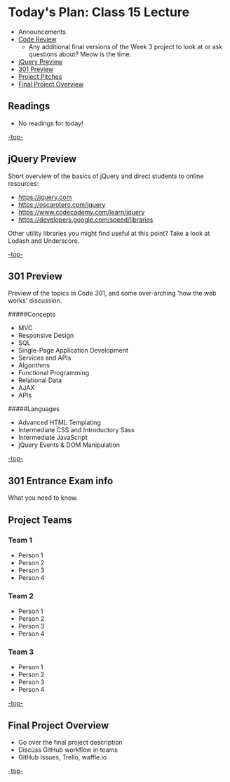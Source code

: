 <a id="top"></a>
# Today's Plan: Class 15 Lecture

- Announcements
- [Code Review](#codereview)
	- Any additional final versions of the Week 3 project to look at or ask questions about? Meow is the time.
- [jQuery Preview](#jquery)
- [301 Preview](#301)
- [Project Pitches](#pitches)
- [Final Project Overview](#project)

## Readings

- No readings for today!

[-top-](#top)

<a id="jquery"></a>
## jQuery Preview

Short overview of the basics of jQuery and direct students to online resources:

- https://jquery.com
- https://oscarotero.com/jquery
- https://www.codecademy.com/learn/jquery
- https://developers.google.com/speed/libraries

Other utility libraries you might find useful at this point? Take a look at Lodash and Underscore.

[-top-](#top)

<a id="301"></a>
## 301 Preview

Preview of the topics in Code 301, and some over-arching 'how the web works' discussion.

#####Concepts
- MVC
- Responsive Design
- SQL
- Single-Page Application Development
- Services and APIs
- Algorithms
- Functional Programming
- Relational Data
- AJAX
- APIs

#####Languages
- Advanced HTML Templating
- Intermediate CSS and Introductory Sass
- Intermediate JavaScript
- jQuery Events & DOM Manipulation

[-top-](#top)

<a id="301"></a>
## 301 Entrance Exam info

What you need to know.

<a id="pitches"></a>
## Project Teams

### Team 1
- Person 1
- Person 2
- Person 3
- Person 4

### Team 2
- Person 1
- Person 2
- Person 3
- Person 4

### Team 3
- Person 1
- Person 2
- Person 3
- Person 4

[-top-](#top)

<a id="project"></a>
## Final Project Overview

- Go over the final project description
- Discuss GitHub workflow in teams
- GitHub Issues, Trello, waffle.io

[-top-](#top)

